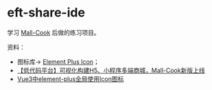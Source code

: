 # eft-share-ide

学习 [Mall-Cook](https://github.com/wangyuan389/mall-cook.git) 后做的练习项目。

资料：
- 图标库→ [Element Plus Icon](https://element-plus.gitee.io/zh-CN/component/icon.html)；
- [【低代码平台】可视化构建H5、小程序多端商城，Mall-Cook新版上线](https://juejin.cn/post/7064366748929097765)
- [Vue3中element-plus全局使用Icon图标](https://blog.csdn.net/m0_54864585/article/details/123304194)